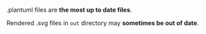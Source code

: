 .plantuml files are **the most up to date files**.

Rendered .svg files in `out` directory may **sometimes be out of date**.